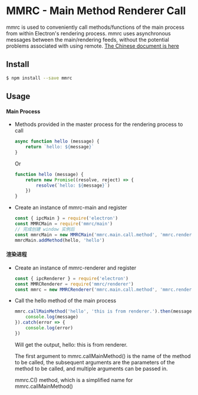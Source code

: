 # MMRC - Main Method Renderer Call

mmrc is used to conveniently call methods/functions of the main process from within Electron's rendering process. mmrc uses asynchronous messages between the main/rendering feeds, without the potential problems associated with using remote. [The Chinese document is here](https://github.com/echoldman/mmrc/blob/main/README-zh_CN.md)

## Install

~~~bash
$ npm install --save mmrc
~~~

## Usage

#### Main Process

- Methods provided in the master process for the rendering process to call

  ~~~js
  async function hello (message) {
      return `hello: ${message}`
  }
  ~~~

  Or

  ~~~js
  function hello (message) {
      return new Promise((resolve, reject) => {
          resolve(`hello: ${message}`)
      })
  }
  ~~~

- Create an instance of mmrc-main and register
  
  ~~~js
  const { ipcMain } = require('electron')
  const MMRCMain = require('mmrc/main')
  // 完成创建 window 实例后
  const mmrcMain = new MMRCMain('mmrc.main.call.method', 'mmrc.renderer.done', 'mmrc.renderer.failed', ipcMain, win)
  mmrcMain.addMethod(hello, 'hello')
  ~~~

#### 渲染进程

- Create an instance of mmrc-renderer and register

  ~~~js
  const { ipcRenderer } = require('electron')
  const MMRCRenderer = require('mmrc/renderer')
  const mmrc = new MMRCRenderer('mmrc.main.call.method', 'mmrc.renderer.done', 'mmrc.rendere.failed', ipcRenderer)
  ~~~

- Call the hello method of the main process

  ~~~js
  mmrc.callMainMethod('hello', 'this is from renderer.').then(message => {
      console.log(message)
  }).catch(error => {
      console.log(error)
  })
  ~~~

  Will get the output, hello: this is from renderer.

  The first argument to mmrc.callMainMethod() is the name of the method to be called, the subsequent arguments are the parameters of the method to be called, and multiple arguments can be passed in.
  
  mmrc.C() method, which is a simplified name for mmrc.callMainMethod()

